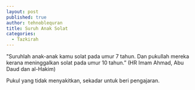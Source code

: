 ```yaml
---
layout: post
published: true
author: tehnoblequran
title: Suruh Anak Solat
categories:
  - Tazkirah
---
```

"Suruhlah anak-anak kamu solat pada umur 7 tahun. Dan pukullah mereka kerana meninggalkan solat pada umur 10 tahun.” (HR Imam Ahmad, Abu Daud dan al-Hakim)

Pukul yang tidak menyakitkan, sekadar untuk beri pengajaran.
